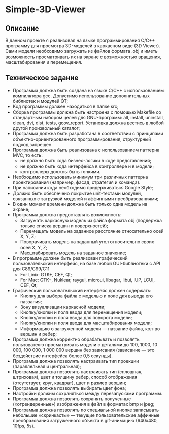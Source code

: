 # Simple-3D-Viewer
## Описание
В данном проекте я реализовал на языке программирования С/C++ программу для просмотра 3D-моделей в каркасном виде (3D Viewer). Сами модели необходимо загружать из файлов формата .obj и иметь возможность просматривать их на экране с возможностью вращения, масштабирования и перемещения.
## Техническое задание
* Программа должна быть создана на языке С/C++ с использованием компилятора gcc. Допустимо использование дополнительных библиотек и модулей QT;
* Код программы должен находиться в папке src;
* Сборка программы должна быть настроена с помощью Makefile со стандартным набором целей для GNU-программ: all, install, uninstall, clean, dvi, dist, tests, gcov_report. Установка должна вестись в любой другой произвольный каталог;
* Программа должна быть разработана в соответствии с принципами объектно-ориентированного программирования, структурный подход запрещен.
* Программа должна быть реализована с использованием паттерна MVC, то есть:
  * не должно быть кода бизнес-логики в коде представлений;
  * не должно быть кода интерфейса в контроллере и в модели;
  * контроллеры должны быть тонкими.
* Необходимо использовать минимум три различных паттерна проектирования (например, фасад, стратегия и команда).
* При написании кода необходимо придерживаться Google Style;
* Должно быть обеспечено покрытие unit-тестами модулей, связанных с загрузкой моделей и аффинными преобразованиями;
* В один момент времени должна быть только одна модель на экране;
* Программа должна предоставлять возможность:
  * Загружать каркасную модель из файла формата obj (поддержка только списка вершин и поверхностей);
  * Перемещать модель на заданное расстояние относительно осей X, Y, Z;
  * Поворачивать модель на заданный угол относительно своих осей X, Y, Z;
  * Масштабировать модель на заданное значение;
* В программе должен быть реализован графический пользовательский интерфейс, на базе любой GUI-библиотеки с API для C89/C99/C11 
  * For Linix: GTK+, CEF, Qt;
  * For Mac: GTK+, Nuklear, raygui, microui, libagar, libui, IUP, LCUI, CEF, Qt;
* Графический пользовательский интерфейс должен содержать:
  * Кнопку для выбора файла с моделью и поле для вывода его названия;
  * Зону визуализации каркасной модели;
  * Кнопку/кнопки и поля ввода для перемещения модели;
  * Кнопку/кнопки и поля ввода для поворота модели;
  * Кнопку/кнопки и поля ввода для масштабирования модели;
  * Информацию о загруженной модели — название файла, кол-во вершин и ребер;
* Программа должна корректно обрабатывать и позволять пользователю просматривать модели с деталями до 100, 1000, 10 000, 100 000, 1 000 000 вершин без зависания (зависание — это бездействие интерфейса более 0,5 секунды).
* Программа должна позволять настраивать тип проекции (параллельная и центральная);
* Программа должна позволять настраивать тип (сплошная, штриховая), цвет и толщину ребер, способ отображения (отсутствует, круг, квадрат), цвет и размер вершин;
* Программа должна позволять выбирать цвет фона;
* Настройки должны сохраняться между перезапусками программы.
* Программа должна позволять сохранять полученные («отрендеренные») изображения в файл в форматах bmp и jpeg;
* Программа должна позволять по специальной кнопке записывать небольшие «скринкасты» — текущие пользовательские аффинные преобразования загруженного объекта в gif-анимацию (640x480, 10fps, 5s).